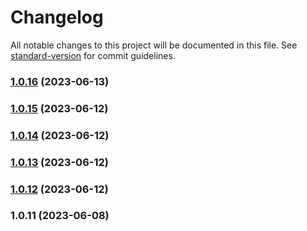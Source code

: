 # Changelog

All notable changes to this project will be documented in this file. See [standard-version](https://github.com/conventional-changelog/standard-version) for commit guidelines.

### [1.0.16](https://github.com/cpiber/epub-gen-memory/compare/v1.0.15...v1.0.16) (2023-06-13)

### [1.0.15](https://github.com/cpiber/epub-gen-memory/compare/v1.0.14...v1.0.15) (2023-06-12)

### [1.0.14](https://github.com/cpiber/epub-gen-memory/compare/v1.0.13...v1.0.14) (2023-06-12)

### [1.0.13](https://github.com/cpiber/epub-gen-memory/compare/v1.0.12...v1.0.13) (2023-06-12)

### [1.0.12](https://github.com/cpiber/epub-gen-memory/compare/v1.0.11...v1.0.12) (2023-06-12)

### 1.0.11 (2023-06-08)
